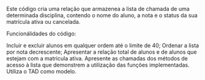 
Este código cria uma relação que armazenea a lista de chamada de uma determinada disciplina, contendo o nome do aluno, a nota e o status da sua matrícula ativa ou cancelada.

Funcionálidades do código:

Incluir e excluir alunos em qualquer ordem até o limite de 40;
Ordenar a lista por nota decrescente;
Apresentar a relação total de alunos e de alunos que estejam com a matricula ativa.
Apresente as chamadas dos métodos de acesso à lista que demonstrem a utilização das funções implementadas. Utiliza o TAD como modelo.
